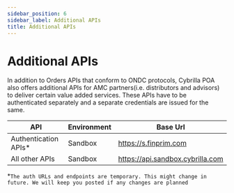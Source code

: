 ```yaml
---
sidebar_position: 6
sidebar_label: Additional APIs
title: Additional APIs
---
```


# Additional APIs

In addition to Orders APIs that conform to ONDC protocols, Cybrilla POA also offers additional APIs for AMC partners(i.e. distributors and advisors) to deliver certain value added services. These APIs have to be authenticated separately and a separate credentials are issued for the same.

|API|Environment|Base Url|
|---|---|---|
|Authentication APIs*|Sandbox|https://s.finprim.com|
|All other APIs|Sandbox|https://api.sandbox.cybrilla.com|


*`The auth URLs and endpoints are temporary. This might change in future. We will keep you posted if any changes are planned`